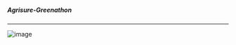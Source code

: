 ##### Agrisure-Greenathon
---



![image](https://github.com/user-attachments/assets/84a655ca-3f37-4871-a7dd-ac436bc52f5d)
